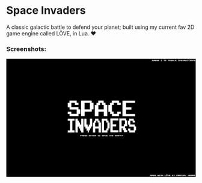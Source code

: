 # Space Invaders

A classic galactic battle to defend your planet; built using my current fav 2D game engine called LÖVE, in Lua. ♥️

### Screenshots:

![Intro Screen](https://github.com/pranjalverma/games/blob/master/Space%20Invaders/space%20invaders.love/Screenshots/Intro%20Screen.png)
